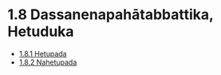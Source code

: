 

# 1.8 Dassanenapahātabbattika, Hetuduka

* [1.8.1 Hetupada](1.8/1.8.1.md)
* [1.8.2 Nahetupada](1.8/1.8.2.md)



